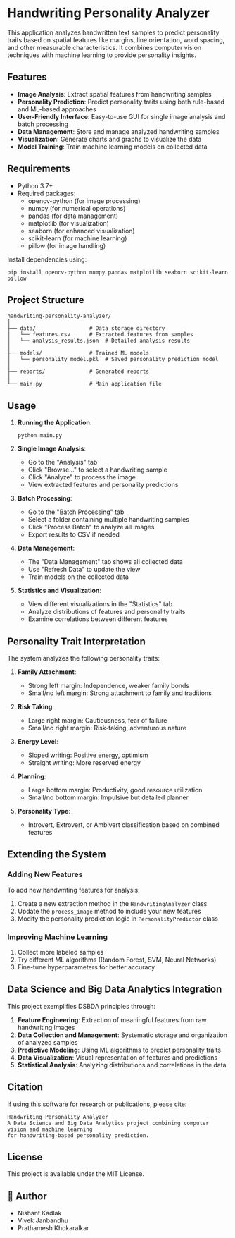 # Handwriting Personality Analyzer

This application analyzes handwritten text samples to predict personality traits based on spatial features like margins, line orientation, word spacing, and other measurable characteristics. It combines computer vision techniques with machine learning to provide personality insights.

## Features

- **Image Analysis**: Extract spatial features from handwriting samples
- **Personality Prediction**: Predict personality traits using both rule-based and ML-based approaches
- **User-Friendly Interface**: Easy-to-use GUI for single image analysis and batch processing
- **Data Management**: Store and manage analyzed handwriting samples
- **Visualization**: Generate charts and graphs to visualize the data
- **Model Training**: Train machine learning models on collected data

## Requirements

- Python 3.7+
- Required packages:
  - opencv-python (for image processing)
  - numpy (for numerical operations)
  - pandas (for data management)
  - matplotlib (for visualization)
  - seaborn (for enhanced visualization)
  - scikit-learn (for machine learning)
  - pillow (for image handling)

Install dependencies using:
```
pip install opencv-python numpy pandas matplotlib seaborn scikit-learn pillow
```

## Project Structure

```
handwriting-personality-analyzer/
│
├── data/                 # Data storage directory
│   └── features.csv      # Extracted features from samples
│   └── analysis_results.json  # Detailed analysis results
│
├── models/               # Trained ML models
│   └── personality_model.pkl  # Saved personality prediction model
│
├── reports/              # Generated reports
│
└── main.py               # Main application file
```

## Usage

1. **Running the Application**:
   ```
   python main.py
   ```

2. **Single Image Analysis**:
   - Go to the "Analysis" tab
   - Click "Browse..." to select a handwriting sample
   - Click "Analyze" to process the image
   - View extracted features and personality predictions

3. **Batch Processing**:
   - Go to the "Batch Processing" tab
   - Select a folder containing multiple handwriting samples
   - Click "Process Batch" to analyze all images
   - Export results to CSV if needed

4. **Data Management**:
   - The "Data Management" tab shows all collected data
   - Use "Refresh Data" to update the view
   - Train models on the collected data

5. **Statistics and Visualization**:
   - View different visualizations in the "Statistics" tab
   - Analyze distributions of features and personality traits
   - Examine correlations between different features

## Personality Trait Interpretation

The system analyzes the following personality traits:

1. **Family Attachment**:
   - Strong left margin: Independence, weaker family bonds
   - Small/no left margin: Strong attachment to family and traditions

2. **Risk Taking**:
   - Large right margin: Cautiousness, fear of failure
   - Small/no right margin: Risk-taking, adventurous nature

3. **Energy Level**:
   - Sloped writing: Positive energy, optimism
   - Straight writing: More reserved energy

4. **Planning**:
   - Large bottom margin: Productivity, good resource utilization
   - Small/no bottom margin: Impulsive but detailed planner

5. **Personality Type**:
   - Introvert, Extrovert, or Ambivert classification based on combined features

## Extending the System

### Adding New Features

To add new handwriting features for analysis:

1. Create a new extraction method in the `HandwritingAnalyzer` class
2. Update the `process_image` method to include your new features
3. Modify the personality prediction logic in `PersonalityPredictor` class

### Improving Machine Learning

1. Collect more labeled samples
2. Try different ML algorithms (Random Forest, SVM, Neural Networks)
3. Fine-tune hyperparameters for better accuracy

## Data Science and Big Data Analytics Integration

This project exemplifies DSBDA principles through:

1. **Feature Engineering**: Extraction of meaningful features from raw handwriting images
2. **Data Collection and Management**: Systematic storage and organization of analyzed samples
3. **Predictive Modeling**: Using ML algorithms to predict personality traits
4. **Data Visualization**: Visual representation of features and predictions
5. **Statistical Analysis**: Analyzing distributions and correlations in the data

## Citation

If using this software for research or publications, please cite:

```
Handwriting Personality Analyzer
A Data Science and Big Data Analytics project combining computer vision and machine learning
for handwriting-based personality prediction.
```

## License

This project is available under the MIT License.

## 👤 Author

- Nishant Kadlak
- Vivek Janbandhu
- Prathamesh Khokaralkar